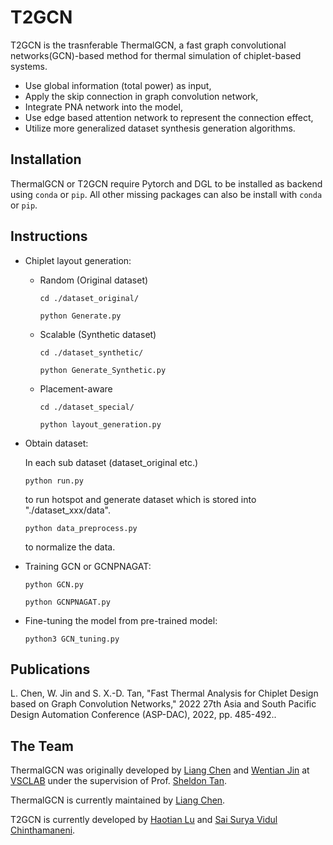 # T2GCN

T2GCN is the trasnferable ThermalGCN, a fast graph convolutional networks(GCN)-based method for thermal simulation of chiplet-based systems.

- Use global information (total power) as input,
- Apply the skip connection in graph convolution network,
- Integrate PNA network into the model,
- Use edge based attention network to represent the connection effect,
- Utilize more generalized dataset synthesis generation algorithms.

## Installation

ThermalGCN or T2GCN require Pytorch and DGL to be installed as backend using ```conda``` or ```pip```.
All other missing packages can also be install with ```conda``` or ```pip```.


## Instructions
- Chiplet layout generation:
  
  - Random (Original dataset)
    
    ```cd ./dataset_original/```
    
    ```python Generate.py```

  - Scalable (Synthetic dataset)
  
    ```cd ./dataset_synthetic/```
    
    ```python Generate_Synthetic.py```

  - Placement-aware
    
    ```cd ./dataset_special/```
    
    ```python layout_generation.py```



- Obtain dataset:

  In each sub dataset (dataset_original etc.)

  ```python run.py```
  
  to run hotspot and generate dataset which is stored into "./dataset_xxx/data".
  
  ```python data_preprocess.py```
  
  to normalize the data.

- Training GCN or GCNPNAGAT:
  
  ```python GCN.py```

  ```python GCNPNAGAT.py```

- Fine-tuning the model from pre-trained model:
  
  ```python3 GCN_tuning.py```

## Publications

L. Chen, W. Jin and S. X.-D. Tan, "Fast Thermal Analysis for Chiplet Design based on Graph Convolution Networks," 2022 27th Asia and South Pacific Design Automation Conference (ASP-DAC), 2022, pp. 485-492..

## The Team

ThermalGCN was originally developed by [Liang Chen](https://vsclab.ece.ucr.edu/people/liang-chen) and [Wentian Jin](https://vsclab.ece.ucr.edu/people/wentian-jin) at [VSCLAB](https://vsclab.ece.ucr.edu/VSCLAB) under the supervision of Prof. [Sheldon Tan](https://profiles.ucr.edu/app/home/profile/sheldont).

ThermalGCN is currently maintained by [Liang Chen](https://vsclab.ece.ucr.edu/people/liang-chen).

T2GCN is currently developed by [Haotian Lu](https://github.com/TRIGGERONE) and [Sai Surya Vidul Chinthamaneni](https://github.com/Mathio11).

